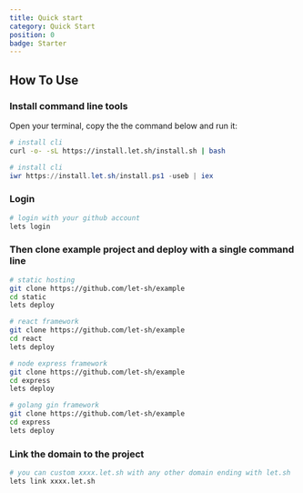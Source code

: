 ```yaml
---
title: Quick start
category: Quick Start
position: 0
badge: Starter
---
```


## How To Use

### Install command line tools

Open your terminal, copy the the command below and run it:

<code-group>
  <code-block label="linux/macOS" active>

```bash
# install cli
curl -o- -sL https://install.let.sh/install.sh | bash
```

  </code-block>
  <code-block label="Windows">

```powershell
# install cli
iwr https://install.let.sh/install.ps1 -useb | iex
```

  </code-block>
</code-group>

### Login

```bash
# login with your github account
lets login
```

### Then clone example project and deploy with a single command line

<code-group>
  <code-block label="static" active>

```bash
# static hosting
git clone https://github.com/let-sh/example
cd static
lets deploy
```

  </code-block>
  <code-block label="react">

```bash
# react framework
git clone https://github.com/let-sh/example
cd react
lets deploy
```

  </code-block>
  <code-block label="express">

```bash
# node express framework
git clone https://github.com/let-sh/example
cd express
lets deploy
```

  </code-block>
  <code-block label="gin">

```bash
# golang gin framework
git clone https://github.com/let-sh/example
cd express
lets deploy
```

  </code-block>
</code-group>

### Link the domain to the project

```bash
# you can custom xxxx.let.sh with any other domain ending with let.sh
lets link xxxx.let.sh
```

<!--
## Admonitions

:::note
This is a note
:::

:::tip
This is a tip
:::

:::important
This is important
:::

:::caution
This is a caution
:::

:::warning
This is a warning
::: -->

